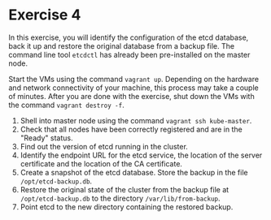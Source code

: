 # Exercise 4

In this exercise, you will identify the configuration of the etcd database, back it up and restore the original database from a backup file. The command line tool `etcdctl` has already been pre-installed on the master node.

Start the VMs using the command `vagrant up`. Depending on the hardware and network connectivity of your machine, this process may take a couple of minutes. After you are done with the exercise, shut down the VMs with the command `vagrant destroy -f`.

1. Shell into master node using the command `vagrant ssh kube-master`.
2. Check that all nodes have been correctly registered and are in the "Ready" status.
3. Find out the version of etcd running in the cluster.
4. Identify the endpoint URL for the etcd service, the location of the server certificate and the location of the CA certificate.
5. Create a snapshot of the etcd database. Store the backup in the file `/opt/etcd-backup.db`.
6. Restore the original state of the cluster from the backup file at `/opt/etcd-backup.db` to the directory `/var/lib/from-backup`.
7. Point etcd to the new directory containing the restored backup.
